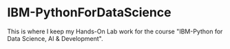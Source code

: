 # IBM-PythonForDataScience
This is where I keep my Hands-On Lab work for the course "IBM-Python for Data Science, AI & Development".

